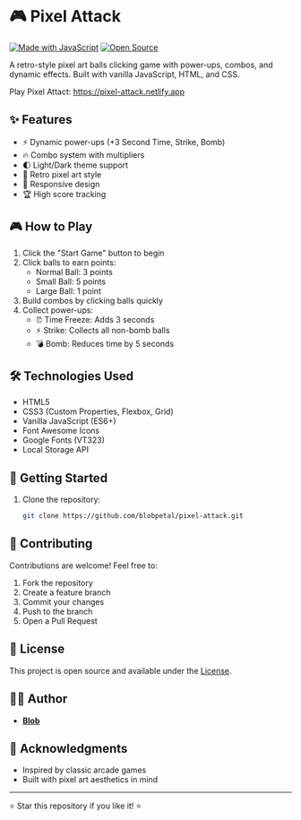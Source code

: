# 🎮 Pixel Attack

[![Made with JavaScript](https://img.shields.io/badge/Made%20with-JavaScript-yellow)](https://www.javascript.com)
[![Open Source](https://img.shields.io/badge/Open%20Source-Yes-green)](https://github.com/blobpetal/pixel-attack)

A retro-style pixel art balls clicking game with power-ups, combos, and dynamic effects. Built with vanilla JavaScript, HTML, and CSS.

Play Pixel Attact: https://pixel-attack.netlify.app

## ✨ Features

- ⚡ Dynamic power-ups (+3 Second Time, Strike, Bomb)
- 🔥 Combo system with multipliers
- 🌓 Light/Dark theme support
- 🎨 Retro pixel art style
- 📱 Responsive design
- 🏆 High score tracking

## 🎮 How to Play

1. Click the "Start Game" button to begin
2. Click balls to earn points:
   - Normal Ball: 3 points
   - Small Ball: 5 points
   - Large Ball: 1 point
3. Build combos by clicking balls quickly
4. Collect power-ups:
   - ⏰ Time Freeze: Adds 3 seconds
   - ⚡ Strike: Collects all non-bomb balls
   - 💣 Bomb: Reduces time by 5 seconds

## 🛠️ Technologies Used

- HTML5
- CSS3 (Custom Properties, Flexbox, Grid)
- Vanilla JavaScript (ES6+)
- Font Awesome Icons
- Google Fonts (VT323)
- Local Storage API

## 🚀 Getting Started

1. Clone the repository:

   ```bash
   git clone https://github.com/blobpetal/pixel-attack.git
   ```

## 🤝 Contributing

Contributions are welcome! Feel free to:

1. Fork the repository
2. Create a feature branch
3. Commit your changes
4. Push to the branch
5. Open a Pull Request

## 📝 License

This project is open source and available under the [License](LICENSE).

## 👨‍💻 Author

- [**Blob**](https://github.com/blobpetal)

## 🙏 Acknowledgments

- Inspired by classic arcade games
- Built with pixel art aesthetics in mind

---

⭐ Star this repository if you like it! ⭐
